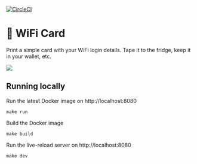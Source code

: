[![CircleCI](https://circleci.com/gh/bndw/wifi-card.svg?style=svg)](https://circleci.com/gh/bndw/wifi-card)

# 📶  WiFi Card

Print a simple card with your WiFi login details. Tape it to the fridge, keep it in your wallet, etc.

<img  src="https://user-images.githubusercontent.com/4248167/85215325-d95df300-b32b-11ea-9c97-40464c1acc1e.gif">

## Running locally

Run the latest Docker image on http://localhost:8080

```
make run
```

Build the Docker image

```
make build
```

Run the live-reload server on http://localhost:8080

```
make dev
```
